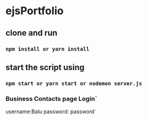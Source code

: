 # ejsPortfolio

 ## clone and run 
 
 ### `npm install or yarn install`
 
 ## start the script using 
 
 ### `npm start or yarn start or nodemon server.js`
 
 ### Business Contacts page Login`
 
 username:Balu
 password: password`
 
